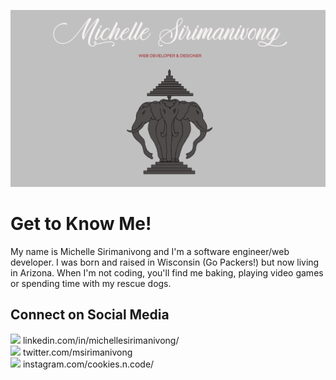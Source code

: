 <!--
**MicheSi/MicheSi** is a ✨ _special_ ✨ repository because its `README.md` (this file) appears on your GitHub profile.

Here are some ideas to get you started:

- 🔭 I’m currently working on ...
- 🌱 I’m currently learning ...
- 👯 I’m looking to collaborate on ...
- 🤔 I’m looking for help with ...
- 💬 Ask me about ...
- 📫 How to reach me: ...
- 😄 Pronouns: ...
- ⚡ Fun fact: ...
-->
[![Header](https://github.com/MicheSi/MicheSi/raw/master/header.png)](https://michellesirimanivong.com)

# Get to Know Me!

My name is Michelle Sirimanivong and I'm a software engineer/web developer. I was born and raised in Wisconsin (Go Packers!) but now living in Arizona. When I'm not coding, you'll find me baking, playing video games or spending time with my rescue dogs.  

## Connect on Social Media
<img src="https://img.icons8.com/color/24/000000/linkedin.png"/> linkedin.com/in/michellesirimanivong/  
<img src="https://img.icons8.com/color/24/000000/twitter.png"/> twitter.com/msirimanivong  
<img src="https://img.icons8.com/color/24/000000/instagram-new.png"/> instagram.com/cookies.n.code/